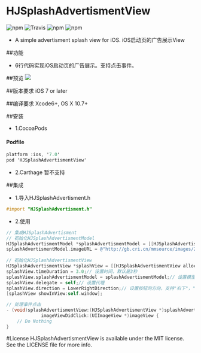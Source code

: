 # HJSplashAdvertismentView

![npm](https://img.shields.io/badge/HJSplashAdvertismentView-1.0.0-brightgreen.svg)
![Travis](https://img.shields.io/travis/rust-lang/rust.svg)
![npm](https://img.shields.io/badge/pod-v1.0.0-blue.svg)
![npm](https://img.shields.io/badge/License-MIT-lightgrey.svg)

* A simple advertisment splash view for iOS. iOS启动页的广告展示View

##功能
* 6行代码实现iOS启动页的广告展示。支持点击事件。

##预览
![](https://github.com/hejeffery/HJSplashAdvertismentView/raw/master/gif/HJSplashAdvertismentView.gif) 

##版本要求
iOS 7 or later


##编译要求
Xcode6+,
OS X 10.7+

##安装
* 1.CocoaPods

#### Podfile

```objective-c
platform :ios, '7.0'
pod 'HJSplashAdvertismentView'
```

* 2.Carthage
  暂不支持

##集成
* 1.导入HJSplashAdvertisment.h

```objective-c
#import "HJSplashAdvertisment.h"
```

* 2.使用

```objective-c
// 集成HJSplashAdvertisment
// 初始化HJSplashAdvertismentModel
HJSplashAdvertismentModel *splashAdvertismentModel = [[HJSplashAdvertismentModel alloc] init];
splashAdvertismentModel.imageURL = @"http://gb.cri.cn/mmsource/images/2005/08/04/pa050804100.jpg";// 图片地址
    
// 初始化HJSplashAdvertismentView
HJSplashAdvertismentView *splashView = [[HJSplashAdvertismentView alloc] init];
splashView.timeDuration = 3.0;// 设置时间，默认是3秒
splashView.splashAdvertismentModel = splashAdvertismentModel;// 设置模型数据
splashView.delegate = self;// 设置代理
splashView.direction = LowerRightDirection;// 设置按钮的方向，支持"右下"，"右上"，"左上"，"左下"，默认是"右下"
[splashView showInView:self.window];

// 处理事件点击
- (void)splashAdvertismentView:(HJSplashAdvertismentView *)splashAdvertismentView
             imageViewDidClick:(UIImageView *)imageView {
    // Do Nothing
}
```


#License
HJSplashAdvertismentView is available under the MIT license. See the LICENSE file for more info.


